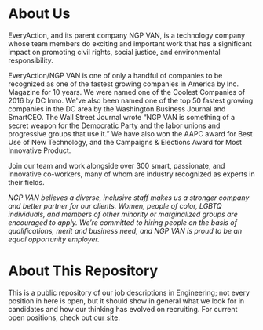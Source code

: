 About Us
========

EveryAction, and its parent company NGP VAN, is a technology company whose team members do exciting and important work that has a significant impact on promoting civil rights, social justice, and environmental responsibility.

EveryAction/NGP VAN is one of only a handful of companies to be recognized as one of the fastest growing companies in America by Inc. Magazine for 10 years. We were named one of the Coolest Companies of 2016 by DC Inno. We've also been named one of the top 50 fastest growing companies in the DC area by the Washington Business Journal and SmartCEO. The Wall Street Journal wrote “NGP VAN is something of a secret weapon for the Democratic Party and the labor unions and progressive groups that use it.” We have also won the AAPC award for Best Use of New Technology, and the Campaigns & Elections Award for Most Innovative Product.

Join our team and work alongside over 300 smart, passionate, and innovative co-workers, many of whom are industry recognized as experts in their fields.

*NGP VAN believes a diverse, inclusive staff makes us a stronger company and better partner for our clients. Women, people of color, LGBTQ individuals, and members of other minority or marginalized groups are encouraged to apply. We’re committed to hiring people on the basis of qualifications, merit and business need, and NGP VAN is proud to be an equal opportunity employer.*


About This Repository
=====================

This is a public repository of our job descriptions in Engineering; not every position in here is open, but it should show in general what we look for in candidates and how our thinking has evolved on recruiting.  For current open positions, check out [our site](http://www.ngpvan.com/jobs).

